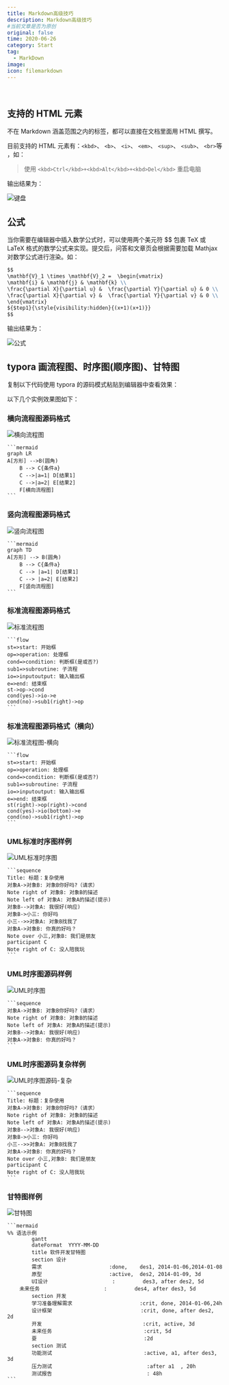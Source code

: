 ```yaml
---
title: Markdown高级技巧
description: Markdown高级技巧
#当前文章是否为原创
original: false
time: 2020-06-26
category: Start
tag:
  - MarkDown
image: 
icon: filemarkdown
---
```


<br>

## 支持的 HTML 元素

不在 Markdown 涵盖范围之内的标签，都可以直接在文档里面用 HTML 撰写。

目前支持的 HTML 元素有：`<kbd>`、 `<b>`、 `<i>`、 `<em>`、 `<sup>`、 `<sub>`、 `<br>`等 ，如：

> 使用 `<kbd>Ctrl</kbd>+<kbd>Alt</kbd>+<kbd>Del</kbd>` 重启电脑

输出结果为：

![键盘](https://cdn.jsdelivr.net/gh/Smart-Chou/webphoto/image/Snipaste_2021-10-06_12-33-31.png)

## 公式

当你需要在编辑器中插入数学公式时，可以使用两个美元符 $$ 包裹 TeX 或 LaTeX 格式的数学公式来实现。提交后，问答和文章页会根据需要加载 Mathjax 对数学公式进行渲染。如：

```md
$$
\mathbf{V}_1 \times \mathbf{V}_2 =  \begin{vmatrix} 
\mathbf{i} & \mathbf{j} & \mathbf{k} \\
\frac{\partial X}{\partial u} &  \frac{\partial Y}{\partial u} & 0 \\
\frac{\partial X}{\partial v} &  \frac{\partial Y}{\partial v} & 0 \\
\end{vmatrix}
${$tep1}{\style{visibility:hidden}{(x+1)(x+1)}}
$$
```

输出结果为：

![公式](https://cdn.jsdelivr.net/gh/Smart-Chou/webphoto/image/Snipaste_2021-10-06_12-47-07.png)

## typora 画流程图、时序图(顺序图)、甘特图

复制以下代码使用 typora 的源码模式粘贴到编辑器中查看效果：

以下几个实例效果图如下：

### 横向流程图源码格式

![横向流程图](https://cdn.jsdelivr.net/gh/Smart-Chou/webphoto/note/Snipaste_2021-11-03_22-54-22.png)

````
```mermaid
graph LR
A[方形] -->B(圆角)
    B --> C{条件a}
    C -->|a=1| D[结果1]
    C -->|a=2| E[结果2]
    F[横向流程图]
```
````

### 竖向流程图源码格式

![竖向流程图](https://cdn.jsdelivr.net/gh/Smart-Chou/webphoto/note/Snipaste_2021-11-03_22-54-50.png)

````
```mermaid
graph TD
A[方形] --> B(圆角)
    B --> C{条件a}
    C --> |a=1| D[结果1]
    C --> |a=2| E[结果2]
    F[竖向流程图]
```
````

### 标准流程图源码格式

![标准流程图](https://cdn.jsdelivr.net/gh/Smart-Chou/webphoto/note/Snipaste_2021-11-03_22-54-58.png)

````
```flow
st=>start: 开始框
op=>operation: 处理框
cond=>condition: 判断框(是或否?)
sub1=>subroutine: 子流程
io=>inputoutput: 输入输出框
e=>end: 结束框
st->op->cond
cond(yes)->io->e
cond(no)->sub1(right)->op
```
````

### 标准流程图源码格式（横向）

![标准流程图-横向](https://cdn.jsdelivr.net/gh/Smart-Chou/webphoto/note/Snipaste_2021-11-03_22-55-05.png)

````
```flow
st=>start: 开始框
op=>operation: 处理框
cond=>condition: 判断框(是或否?)
sub1=>subroutine: 子流程
io=>inputoutput: 输入输出框
e=>end: 结束框
st(right)->op(right)->cond
cond(yes)->io(bottom)->e
cond(no)->sub1(right)->op
```
````

### UML标准时序图样例

![UML标准时序图](https://cdn.jsdelivr.net/gh/Smart-Chou/webphoto/note/Snipaste_2021-11-03_22-55-31.png)

````
```sequence
Title: 标题：复杂使用
对象A->对象B: 对象B你好吗?（请求）
Note right of 对象B: 对象B的描述
Note left of 对象A: 对象A的描述(提示)
对象B-->对象A: 我很好(响应)
对象B->小三: 你好吗
小三-->>对象A: 对象B找我了
对象A->对象B: 你真的好吗？
Note over 小三,对象B: 我们是朋友
participant C
Note right of C: 没人陪我玩
```
````

### UML时序图源码样例

![UML时序图](https://cdn.jsdelivr.net/gh/Smart-Chou/webphoto/note/Snipaste_2021-11-03_22-55-14.png)

````
```sequence
对象A->对象B: 对象B你好吗?（请求）
Note right of 对象B: 对象B的描述
Note left of 对象A: 对象A的描述(提示)
对象B-->对象A: 我很好(响应)
对象A->对象B: 你真的好吗？
```
````

### UML时序图源码复杂样例

![UML时序图源码-复杂](https://cdn.jsdelivr.net/gh/Smart-Chou/webphoto/note/Snipaste_2021-11-03_22-55-21.png)

````
```sequence
Title: 标题：复杂使用
对象A->对象B: 对象B你好吗?（请求）
Note right of 对象B: 对象B的描述
Note left of 对象A: 对象A的描述(提示)
对象B-->对象A: 我很好(响应)
对象B->小三: 你好吗
小三-->>对象A: 对象B找我了
对象A->对象B: 你真的好吗？
Note over 小三,对象B: 我们是朋友
participant C
Note right of C: 没人陪我玩
```
````

### 甘特图样例

![甘特图](https://cdn.jsdelivr.net/gh/Smart-Chou/webphoto/image/Snipaste_2021-10-06_13-00-16.png)

````
```mermaid
%% 语法示例
        gantt
        dateFormat  YYYY-MM-DD
        title 软件开发甘特图
        section 设计
        需求                      :done,    des1, 2014-01-06,2014-01-08
        原型                      :active,  des2, 2014-01-09, 3d
        UI设计                     :         des3, after des2, 5d
    未来任务                     :         des4, after des3, 5d
        section 开发
        学习准备理解需求                      :crit, done, 2014-01-06,24h
        设计框架                             :crit, done, after des2, 2d
        开发                                 :crit, active, 3d
        未来任务                              :crit, 5d
        耍                                   :2d
        section 测试
        功能测试                              :active, a1, after des3, 3d
        压力测试                               :after a1  , 20h
        测试报告                               : 48h
```
````
